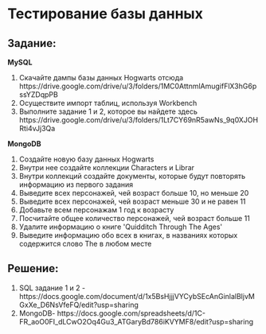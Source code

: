 #  Тестирование базы данных

## Задание:
 **MySQL**
<ol> <li>Скачайте дампы базы данных Hogwarts отсюда https://drive.google.com/drive/u/3/folders/1MC0AttnmlAmugifFlX3hG6pssYZDqpPB</li>

<li>Осуществите импорт таблиц, используя Workbench</li>

<li>Выполните задание 1 и 2, которое вы найдете здесь https://drive.google.com/drive/u/3/folders/1Lt7CY69nR5awNs_9q0XJOHRti4vJj3Qa </li>
</ol>


**MongoDB**

<ol> <li>Создайте новую базу данных Hogwarts</li>

<li>Внутри нее создайте коллекции Characters и Librar</li>

<li>Внутри коллекций создайте документы, которые будут повторять информацию из первого задания</li>

<li>Выведите всех персонажей, чей возраст больше 10, но меньше 20 </li>

<li>Выведите всех персонажей, чей возраст меньше 30 и не равен 11</li>

<li>Добавьте всем персонажам 1 год к возрасту</li>

<li>Посчитайте общее количество персонажей, чей возраст больше 11</li>

<li>Удалите информацию о книге 'Quidditch Through The Ages'</li>

<li>Выведите информацию обо всех в книгах, в названиях которых содержится слово The в любом месте</li>
</ol>


## Решение:
<ol>
<li>SQL задание 1 и 2 - https://docs.google.com/document/d/1x5BsHjjjVYCybSEcAnGinlalBljvMGxXe_D6NsVfeFQ/edit?usp=sharing</li>
<li>MongoDB- https://docs.google.com/spreadsheets/d/1C-FR_aoO0FI_dLCwO2Oq4Gu3_ATGaryBd786iKVYMF8/edit?usp=sharing</li>
</ol>
